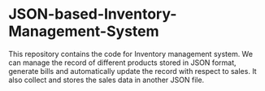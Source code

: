 # JSON-based-Inventory-Management-System
This repository contains the code for Inventory management system. We can manage the record of different products stored in JSON format, generate bills  and automatically update the record with respect to sales. It also collect and stores the sales data  in another JSON file.
